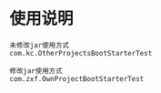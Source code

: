 # 使用说明
```text
未修改jar使用方式
com.kc.OtherProjectsBootStarterTest

修改jar使用方式
com.zxf.OwnProjectBootStarterTest
```